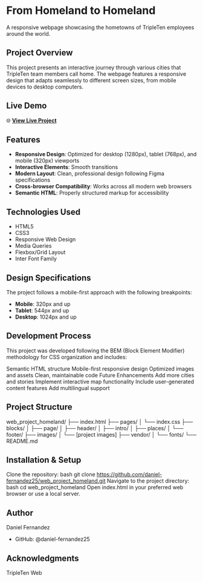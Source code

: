 # From Homeland to Homeland

A responsive webpage showcasing the hometowns of TripleTen employees around the world.

## Project Overview

This project presents an interactive journey through various cities that TripleTen team members call home. The webpage features a responsive design that adapts seamlessly to different screen sizes, from mobile devices to desktop computers.

## Live Demo

🌐 **[View Live Project](https://daniel-fernandez25.github.io/web_project_homeland/)**

## Features

- **Responsive Design**: Optimized for desktop (1280px), tablet (768px), and mobile (320px) viewports
- **Interactive Elements**: Smooth transitions
- **Modern Layout**: Clean, professional design following Figma specifications
- **Cross-browser Compatibility**: Works across all modern web browsers
- **Semantic HTML**: Properly structured markup for accessibility

## Technologies Used

- HTML5
- CSS3
- Responsive Web Design
- Media Queries
- Flexbox/Grid Layout
- Inter Font Family

## Design Specifications

The project follows a mobile-first approach with the following breakpoints:

- **Mobile**: 320px and up
- **Tablet**: 544px and up
- **Desktop**: 1024px and up

## Development Process

This project was developed following the BEM (Block Element Modifier) methodology for CSS organization and includes:

Semantic HTML structure
Mobile-first responsive design
Optimized images and assets
Clean, maintainable code
Future Enhancements
Add more cities and stories
Implement interactive map functionality
Include user-generated content features
Add multilingual support

## Project Structure

web_project_homeland/
├── index.html
├── pages/
│ └── index.css
├── blocks/
│ ├── page/
│ ├── header/
│ ├── intro/
│ ├── places/
│ └── footer/
├── images/
│ └── [project images]
├── vendor/
│ └── fonts/
└── README.md

## Installation & Setup

Clone the repository:
bash
git clone https://github.com/daniel-fernandez25/web_project_homeland.git
Navigate to the project directory:
bash
cd web_project_homeland
Open index.html in your preferred web browser or use a local server.

## Author

Daniel Fernandez

- GitHub: @daniel-fernandez25

## Acknowledgments

TripleTen Web
